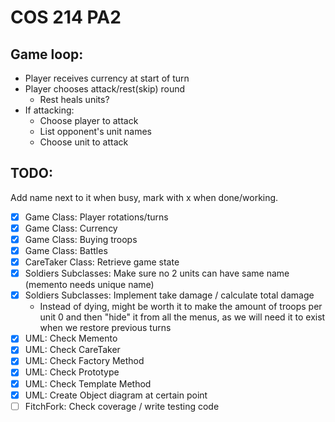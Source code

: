 # COS 214 PA2

## Game loop:
- Player receives currency at start of turn
- Player chooses attack/rest(skip) round
    - Rest heals units?
- If attacking:
    - Choose player to attack
    - List opponent's unit names
    - Choose unit to attack


## TODO:

Add name next to it when busy, mark with x when done/working.

- [X] Game Class: Player rotations/turns
- [X] Game Class: Currency
- [X] Game Class: Buying troops
- [X] Game Class: Battles
- [X] CareTaker Class: Retrieve game state
- [X] Soldiers Subclasses: Make sure no 2 units can have same name (memento needs unique name)
- [X] Soldiers Subclasses: Implement take damage / calculate total damage
    - Instead of dying, might be worth it to make the amount of troops per unit 0 and then "hide" it from all the menus, as we will need it to exist when we restore previous turns
- [X] UML: Check Memento
- [X] UML: Check CareTaker
- [X] UML: Check Factory Method
- [X] UML: Check Prototype
- [X] UML: Check Template Method
- [X] UML: Create Object diagram at certain point
- [ ] FitchFork: Check coverage / write testing code
